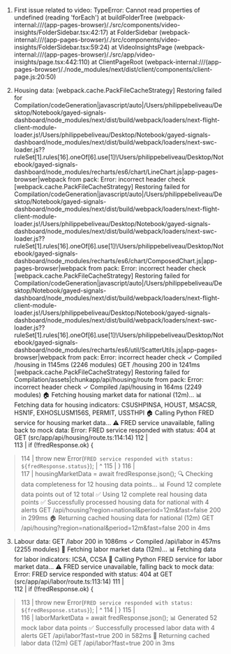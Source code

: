 1. First issue related to video:
TypeError: Cannot read properties of undefined (reading 'forEach')
    at buildFolderTree (webpack-internal:///(app-pages-browser)/./src/components/video-insights/FolderSidebar.tsx:42:17)
    at FolderSidebar (webpack-internal:///(app-pages-browser)/./src/components/video-insights/FolderSidebar.tsx:59:24)
    at VideoInsightsPage (webpack-internal:///(app-pages-browser)/./src/app/video-insights/page.tsx:442:110)
    at ClientPageRoot (webpack-internal:///(app-pages-browser)/./node_modules/next/dist/client/components/client-page.js:20:50)

2. Housing data: 
<w> [webpack.cache.PackFileCacheStrategy] Restoring failed for Compilation/codeGeneration|javascript/auto|/Users/philippebeliveau/Desktop/Notebook/gayed-signals-dashboard/node_modules/next/dist/build/webpack/loaders/next-flight-client-module-loader.js!/Users/philippebeliveau/Desktop/Notebook/gayed-signals-dashboard/node_modules/next/dist/build/webpack/loaders/next-swc-loader.js??ruleSet[1].rules[16].oneOf[6].use[1]!/Users/philippebeliveau/Desktop/Notebook/gayed-signals-dashboard/node_modules/recharts/es6/chart/LineChart.js|app-pages-browser|webpack from pack: Error: incorrect header check
<w> [webpack.cache.PackFileCacheStrategy] Restoring failed for Compilation/codeGeneration|javascript/auto|/Users/philippebeliveau/Desktop/Notebook/gayed-signals-dashboard/node_modules/next/dist/build/webpack/loaders/next-flight-client-module-loader.js!/Users/philippebeliveau/Desktop/Notebook/gayed-signals-dashboard/node_modules/next/dist/build/webpack/loaders/next-swc-loader.js??ruleSet[1].rules[16].oneOf[6].use[1]!/Users/philippebeliveau/Desktop/Notebook/gayed-signals-dashboard/node_modules/recharts/es6/chart/ComposedChart.js|app-pages-browser|webpack from pack: Error: incorrect header check
<w> [webpack.cache.PackFileCacheStrategy] Restoring failed for Compilation/codeGeneration|javascript/auto|/Users/philippebeliveau/Desktop/Notebook/gayed-signals-dashboard/node_modules/next/dist/build/webpack/loaders/next-flight-client-module-loader.js!/Users/philippebeliveau/Desktop/Notebook/gayed-signals-dashboard/node_modules/next/dist/build/webpack/loaders/next-swc-loader.js??ruleSet[1].rules[16].oneOf[6].use[1]!/Users/philippebeliveau/Desktop/Notebook/gayed-signals-dashboard/node_modules/recharts/es6/util/ScatterUtils.js|app-pages-browser|webpack from pack: Error: incorrect header check
 ✓ Compiled /housing in 1145ms (2246 modules)
 GET /housing 200 in 1241ms
<w> [webpack.cache.PackFileCacheStrategy] Restoring failed for Compilation/assets|chunkapp/api/housing/route from pack: Error: incorrect header check
 ✓ Compiled /api/housing in 164ms (2249 modules)
🏠 Fetching housing market data for national (12m)...
📊 Fetching data for housing indicators: CSUSHPINSA, HOUST, MSACSR, HSN1F, EXHOSLUSM156S, PERMIT, USSTHPI
🏠 Calling Python FRED service for housing market data...
⚠️ FRED service unavailable, falling back to mock data: Error: FRED service responded with status: 404
    at GET (src/app/api/housing/route.ts:114:14)
  112 |       
  113 |       if (!fredResponse.ok) {
> 114 |         throw new Error(`FRED service responded with status: ${fredResponse.status}`);
      |              ^
  115 |       }
  116 |       
  117 |       housingMarketData = await fredResponse.json();
🔍 Checking data completeness for 12 housing data points...
📊 Found 12 complete data points out of 12 total
✅ Using 12 complete real housing data points
✅ Successfully processed housing data for national with 4 alerts
 GET /api/housing?region=national&period=12m&fast=false 200 in 299ms
🏠 Returning cached housing data for national (12m)
 GET /api/housing?region=national&period=12m&fast=false 200 in 4ms

 3. Labour data: 
  GET /labor 200 in 1086ms
 ✓ Compiled /api/labor in 457ms (2255 modules)
👥 Fetching labor market data (12m)...
📊 Fetching data for labor indicators: ICSA, CCSA
🔄 Calling Python FRED service for labor market data...
⚠️ FRED service unavailable, falling back to mock data: Error: FRED service responded with status: 404
    at GET (src/app/api/labor/route.ts:113:14)
  111 |       
  112 |       if (!fredResponse.ok) {
> 113 |         throw new Error(`FRED service responded with status: ${fredResponse.status}`);
      |              ^
  114 |       }
  115 |       
  116 |       laborMarketData = await fredResponse.json();
📊 Generated 52 mock labor data points
✅ Successfully processed labor data with 4 alerts
 GET /api/labor?fast=true 200 in 582ms
👥 Returning cached labor data (12m)
 GET /api/labor?fast=true 200 in 3ms
